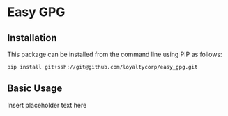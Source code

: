 # Easy GPG

## Installation

This package can be installed from the command line using PIP as follows:

`pip install git+ssh://git@github.com/loyaltycorp/easy_gpg.git`

## Basic Usage

Insert placeholder text here